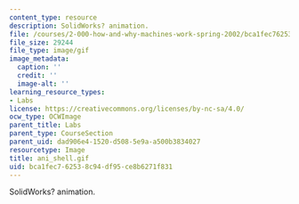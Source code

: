```yaml
---
content_type: resource
description: SolidWorks? animation.
file: /courses/2-000-how-and-why-machines-work-spring-2002/bca1fec762538c94df95ce8b6271f831_ani_shell.gif
file_size: 29244
file_type: image/gif
image_metadata:
  caption: ''
  credit: ''
  image-alt: ''
learning_resource_types:
- Labs
license: https://creativecommons.org/licenses/by-nc-sa/4.0/
ocw_type: OCWImage
parent_title: Labs
parent_type: CourseSection
parent_uid: dad906e4-1520-d508-5e9a-a500b3834027
resourcetype: Image
title: ani_shell.gif
uid: bca1fec7-6253-8c94-df95-ce8b6271f831
---
```

SolidWorks? animation.